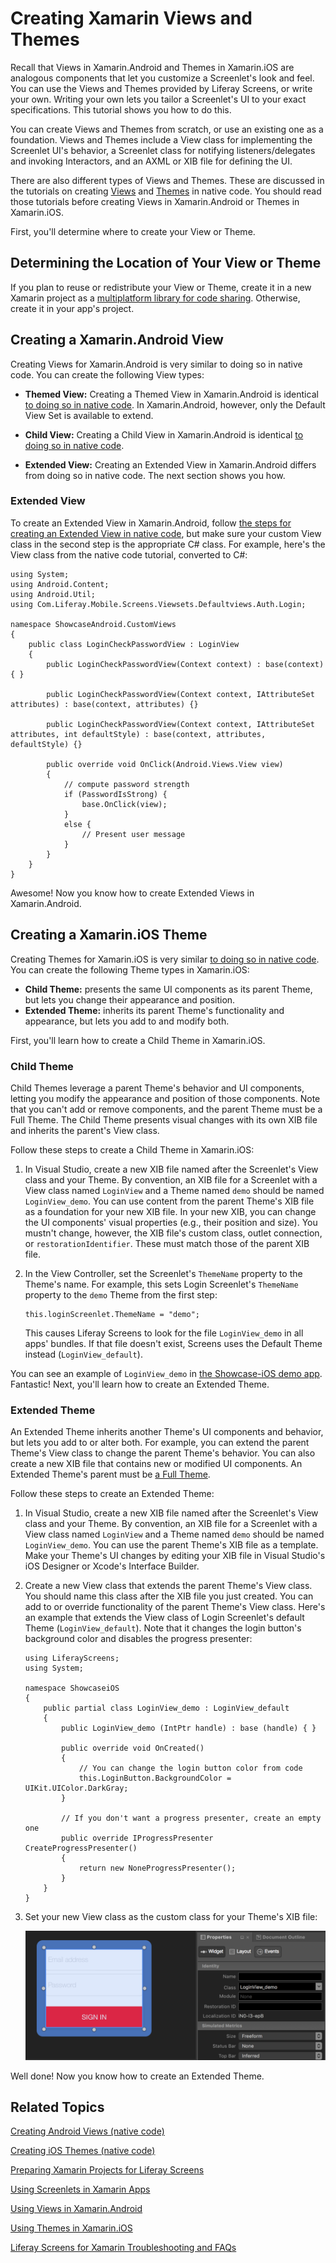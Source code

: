 # Creating Xamarin Views and Themes [](id=creating-xamarin-views-and-themes)

Recall that Views in Xamarin.Android and Themes in Xamarin.iOS are analogous 
components that let you customize a Screenlet's look and feel. You can use the 
Views and Themes provided by Liferay Screens, or write your own. Writing your 
own lets you tailor a Screenlet's UI to your exact specifications. This tutorial 
shows you how to do this. 

You can create Views and Themes from scratch, or use an existing one as a 
foundation. Views and Themes include a View class for implementing the Screenlet 
UI's behavior, a Screenlet class for notifying listeners/delegates and invoking 
Interactors, and an AXML or XIB file for defining the UI. 

There are also different types of Views and Themes. These are discussed in the 
tutorials on creating 
[Views](/develop/tutorials/-/knowledge_base/6-2/creating-android-views) 
and 
[Themes](/develop/tutorials/-/knowledge_base/6-2/creating-ios-themes) 
in native code. You should read those tutorials before creating Views in 
Xamarin.Android or Themes in Xamarin.iOS. 

First, you'll determine where to create your View or Theme. 

## Determining the Location of Your View or Theme [](id=determining-the-location-of-your-view-or-theme)

If you plan to reuse or redistribute your View or Theme, create it in a new 
Xamarin project as a 
[multiplatform library for code sharing](https://developer.xamarin.com/guides/cross-platform/application_fundamentals/nuget-multiplatform-libraries/). 
Otherwise, create it in your app's project. 

## Creating a Xamarin.Android View [](id=creating-a-xamarin-android-view)

Creating Views for Xamarin.Android is very similar to doing so in native code. 
You can create the following View types: 

-   **Themed View:** Creating a Themed View in Xamarin.Android is identical 
    [to doing so in native code](/develop/tutorials/-/knowledge_base/6-2/creating-android-views#themed-view). 
    In Xamarin.Android, however, only the Default View Set is available to 
    extend.

-   **Child View:** Creating a Child View in Xamarin.Android is identical 
    [to doing so in native code](/develop/tutorials/-/knowledge_base/6-2/creating-android-views#child-view). 

-   **Extended View:** Creating an Extended View in Xamarin.Android differs from 
    doing so in native code. The next section shows you how. 

### Extended View [](id=extended-view)

To create an Extended View in Xamarin.Android, follow 
[the steps for creating an Extended View in native code](/develop/tutorials/-/knowledge_base/6-2/creating-android-views#extended-view), 
but make sure your custom View class in the second step is the appropriate C# 
class. For example, here's the View class from the native code tutorial, 
converted to C#: 

    using System;
    using Android.Content;
    using Android.Util;
    using Com.Liferay.Mobile.Screens.Viewsets.Defaultviews.Auth.Login;

    namespace ShowcaseAndroid.CustomViews
    {
        public class LoginCheckPasswordView : LoginView
        {
            public LoginCheckPasswordView(Context context) : base(context) { }

            public LoginCheckPasswordView(Context context, IAttributeSet attributes) : base(context, attributes) {}

            public LoginCheckPasswordView(Context context, IAttributeSet attributes, int defaultStyle) : base(context, attributes, defaultStyle) {}

            public override void OnClick(Android.Views.View view)
            {
                // compute password strength
                if (PasswordIsStrong) {
                    base.OnClick(view);
                }
                else {
                    // Present user message
                }
            }
        }
    }

Awesome! Now you know how to create Extended Views in Xamarin.Android. 

## Creating a Xamarin.iOS Theme [](id=creating-a-xamarin-ios-theme)

Creating Themes for Xamarin.iOS is very similar 
[to doing so in native code](/develop/tutorials/-/knowledge_base/6-2/creating-ios-themes). 
You can create the following Theme types in Xamarin.iOS: 

-   **Child Theme:** presents the same UI components as its parent Theme, but 
    lets you change their appearance and position. 
-   **Extended Theme:** inherits its parent Theme's functionality and 
    appearance, but lets you add to and modify both. 

First, you'll learn how to create a Child Theme in Xamarin.iOS. 

### Child Theme [](id=child-theme)

Child Themes leverage a parent Theme's behavior and UI components, letting you 
modify the appearance and position of those components. Note that you can't add 
or remove components, and the parent Theme must be a Full Theme. The Child Theme 
presents visual changes with its own XIB file and inherits the parent's View 
class. 

Follow these steps to create a Child Theme in Xamarin.iOS: 

1.  In Visual Studio, create a new XIB file named after the Screenlet's View 
    class and your Theme. By convention, an XIB file for a Screenlet with a View 
    class named `LoginView` and a Theme named `demo` should be named 
    `LoginView_demo`. You can use content from the parent Theme's XIB file as a 
    foundation for your new XIB file. In your new XIB, you can change the UI 
    components' visual properties (e.g., their position and size). You mustn't 
    change, however, the XIB file's custom class, outlet connection, or 
    `restorationIdentifier`. These must match those of the parent XIB file. 

2.  In the View Controller, set the Screenlet's `ThemeName` property to the 
    Theme's name. For example, this sets Login Screenlet's `ThemeName` property 
    to the `demo` Theme from the first step: 

        this.loginScreenlet.ThemeName = "demo";

    This causes Liferay Screens to look for the file `LoginView_demo` in all 
    apps' bundles. If that file doesn't exist, Screens uses the Default Theme 
    instead (`LoginView_default`). 

You can see an example of `LoginView_demo` in 
[the Showcase-iOS demo app](https://github.com/liferay/liferay-screens/tree/develop/xamarin/Samples/Showcase-iOS/CustomViews). 
Fantastic! Next, you'll learn how to create an Extended Theme. 

### Extended Theme [](id=extended-theme)

An Extended Theme inherits another Theme's UI components and behavior, but lets 
you add to or alter both. For example, you can extend the parent Theme's View 
class to change the parent Theme's behavior. You can also create a new XIB file 
that contains new or modified UI components. An Extended Theme's parent must be 
[a Full Theme](/develop/tutorials/-/knowledge_base/6-2/creating-ios-themes#full-theme). 

Follow these steps to create an Extended Theme: 

1.  In Visual Studio, create a new XIB file named after the Screenlet's View 
    class and your Theme. By convention, an XIB file for a Screenlet with a 
    View class named `LoginView` and a Theme named `demo` should be named 
    `LoginView_demo`. You can use the parent Theme's XIB file as a template. 
    Make your Theme's UI changes by editing your XIB file in Visual Studio's iOS 
    Designer or Xcode's Interface Builder. 

2.  Create a new View class that extends the parent Theme's View class. You 
    should name this class after the XIB file you just created. You can add to 
    or override functionality of the parent Theme's View class. Here's an 
    example that extends the View class of Login Screenlet's default Theme 
    (`LoginView_default`). Note that it changes the login button's background 
    color and disables the progress presenter: 

        using LiferayScreens;
        using System;

        namespace ShowcaseiOS
        {
            public partial class LoginView_demo : LoginView_default
            {
                public LoginView_demo (IntPtr handle) : base (handle) { }
        
                public override void OnCreated()
                {
                    // You can change the login button color from code
                    this.LoginButton.BackgroundColor = UIKit.UIColor.DarkGray;
                }
        
                // If you don't want a progress presenter, create an empty one
                public override IProgressPresenter CreateProgressPresenter()
                {
                    return new NoneProgressPresenter();
                }
            }
        }

3.  Set your new View class as the custom class for your Theme's XIB file:

    ![Figure 1: Set new View class in XIB Theme file.](../../images/screens-ios-extended-theme.png)

Well done! Now you know how to create an Extended Theme. 

## Related Topics [](id=related-topics)

[Creating Android Views (native code)](/develop/tutorials/-/knowledge_base/6-2/creating-android-views)

[Creating iOS Themes (native code)](/develop/tutorials/-/knowledge_base/6-2/creating-ios-themes)

[Preparing Xamarin Projects for Liferay Screens](/develop/tutorials/-/knowledge_base/6-2/preparing-xamarin-projects-for-liferay-screens)

[Using Screenlets in Xamarin Apps](/develop/tutorials/-/knowledge_base/6-2/using-screenlets-in-xamarin-apps)

[Using Views in Xamarin.Android](/develop/tutorials/-/knowledge_base/6-2/using-views-in-xamarin-android)

[Using Themes in Xamarin.iOS](/develop/tutorials/-/knowledge_base/6-2/using-themes-in-xamarin-ios)

[Liferay Screens for Xamarin Troubleshooting and FAQs](/develop/tutorials/-/knowledge_base/6-2/liferay-screens-for-xamarin-troubleshooting-and-faqs)
